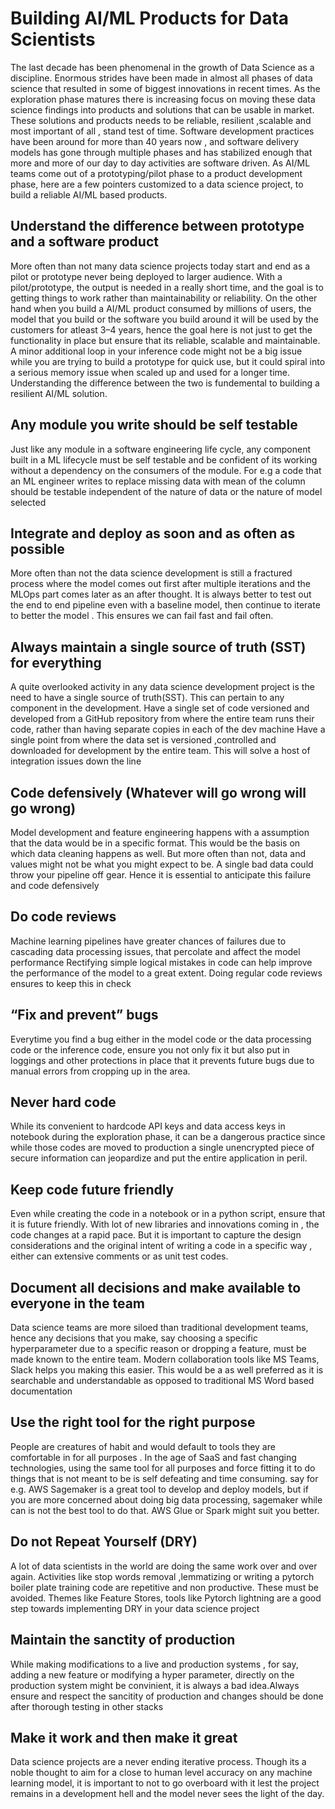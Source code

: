 # Building AI/ML Products for Data Scientists
The last decade has been phenomenal in the growth of Data Science as a discipline. Enormous strides have been made in almost all phases of data science that resulted in some of biggest innovations in recent times.
As the exploration phase matures there is increasing focus on moving these data science findings into products and solutions that can be usable in market. These solutions and products needs to be reliable, resilient ,scalable and most important of all , stand test of time.
Software development practices have been around for more than 40 years now , and software delivery models has gone through multiple phases and has stabilized enough that more and more of our day to day activities are software driven.
As AI/ML teams come out of a prototyping/pilot phase to a product development phase, here are a few pointers customized to a data science project, to build a reliable AI/ML based products.
## Understand the difference between prototype and a software product
More often than not many data science projects today start and end as a pilot or prototype never being deployed to larger audience. With a pilot/prototype, the output is needed in a really short time, and the goal is to getting things to work rather than maintainability or reliability.
On the other hand when you build a AI/ML product consumed by millions of users, the model that you build or the software you build around it will be used by the customers for atleast 3–4 years, hence the goal here is not just to get the functionality in place but ensure that its reliable, scalable and maintainable.
A minor additional loop in your inference code might not be a big issue while you are trying to build a prototype for quick use, but it could spiral into a serious memory issue when scaled up and used for a longer time.
Understanding the difference between the two is fundemental to building a resilient AI/ML solution.
## Any module you write should be self testable
Just like any module in a software engineering life cycle, any component built in a ML lifecycle must be self testable and be confident of its working without a dependency on the consumers of the module. For e.g a code that an ML engineer writes to replace missing data with mean of the column should be testable independent of the nature of data or the nature of model selected
## Integrate and deploy as soon and as often as possible
More often than not the data science development is still a fractured process where the model comes out first after multiple iterations and the MLOps part comes later as an after thought.
It is always better to test out the end to end pipeline even with a baseline model, then continue to iterate to better the model . This ensures we can fail fast and fail often.
## Always maintain a single source of truth (SST) for everything
A quite overlooked activity in any data science development project is the need to have a single source of truth(SST). This can pertain to any component in the development.
Have a single set of code versioned and developed from a GitHub repository from where the entire team runs their code, rather than having separate copies in each of the dev machine
Have a single point from where the data set is versioned ,controlled and downloaded for development by the entire team.
This will solve a host of integration issues down the line
## Code defensively (Whatever will go wrong will go wrong)
Model development and feature engineering happens with a assumption that the data would be in a specific format. This would be the basis on which data cleaning happens as well. But more often than not, data and values might not be what you might expect to be. A single bad data could throw your pipeline off gear. Hence it is essential to anticipate this failure and code defensively
## Do code reviews
Machine learning pipelines have greater chances of failures due to cascading data processing issues, that percolate and affect the model performance
Rectifying simple logical mistakes in code can help improve the performance of the model to a great extent.
Doing regular code reviews ensures to keep this in check
## “Fix and prevent” bugs
Everytime you find a bug either in the model code or the data processing code or the inference code, ensure you not only fix it but also put in loggings and other protections in place that it prevents future bugs due to manual errors from cropping up in the area.
## Never hard code
While its convenient to hardcode API keys and data access keys in notebook during the exploration phase, it can be a dangerous practice since while those codes are moved to production a single unencrypted piece of secure information can jeopardize and put the entire application in peril.
## Keep code future friendly
Even while creating the code in a notebook or in a python script, ensure that it is future friendly. With lot of new libraries and innovations coming in , the code changes at a rapid pace. But it is important to capture the design considerations and the original intent of writing a code in a specific way , either can extensive comments or as unit test codes.
## Document all decisions and make available to everyone in the team
Data science teams are more siloed than traditional development teams, hence any decisions that you make, say choosing a specific hyperparameter due to a specific reason or dropping a feature, must be made known to the entire team.
Modern collaboration tools like MS Teams, Slack helps you making this easier. This would be a as well preferred as it is searchable and understandable as opposed to traditional MS Word based documentation
## Use the right tool for the right purpose
People are creatures of habit and would default to tools they are comfortable in for all purposes . In the age of SaaS and fast changing technologies, using the same tool for all purposes and force fitting it to do things that is not meant to be is self defeating and time consuming. say for e.g. AWS Sagemaker is a great tool to develop and deploy models, but if you are more concerned about doing big data processing, sagemaker while can is not the best tool to do that. AWS Glue or Spark might suit you better.
## Do not Repeat Yourself (DRY)
A lot of data scientists in the world are doing the same work over and over again. Activities like stop words removal ,lemmatizing or writing a pytorch boiler plate training code are repetitive and non productive. These must be avoided. Themes like Feature Stores, tools like Pytorch lightning are a good step towards implementing DRY in your data science project
## Maintain the sanctity of production
While making modifications to a live and production systems , for say, adding a new feature or modifying a hyper parameter, directly on the production system might be convinient, it is always a bad idea.Always ensure and respect the sancitity of production and changes should be done after thorough testing in other stacks
## Make it work and then make it great
Data science projects are a never ending iterative process. Though its a noble thought to aim for a close to human level accuracy on any machine learning model, it is important to not to go overboard with it lest the project remains in a development hell and the model never sees the light of the day.